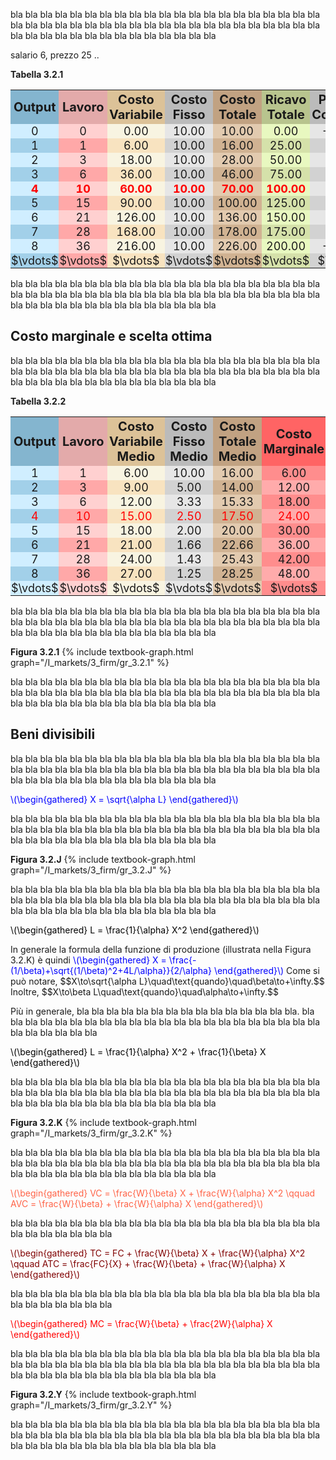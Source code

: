 



bla bla bla bla bla bla bla bla bla bla bla bla bla bla bla bla bla bla bla bla bla bla bla bla bla bla bla bla 
bla bla bla bla bla bla bla bla bla bla bla bla bla bla bla bla bla bla bla bla bla bla bla bla bla bla bla bla


salario 6, prezzo 25 ..


<a id="tab_3.2.1"><strong>Tabella 3.2.1</strong></a>
<!---light blue = #d0eeff --->
<!---darker blue = #a2d0e9 --->
<!---light red = #ffa8a8 --->
<!---darker red = #ffd0d0 --->
<!---buyer darker color = #d5e1aa --->
<!---buyer light color = #e8f8c0 --->
<!---seller darker color = #f8e3c0 --->
<!---seller light color = #f8f4e1 --->
<style>
  .alf th,
  .alf td { padding: 1px; text-align: center; font-size: 18px; }
  .alf th { padding: 3px;  font-size: 20px; }
  .alf th:nth-child(3){ background-color: #DCC298; }
  .alf th:nth-child(4){ background-color: #BBBBBB; }
  .alf th:nth-child(1){ background-color: #84B5CF; }
  .alf th:nth-child(2){ background-color: #e3aaaa; }
  .alf th:nth-child(6){ background-color: #B8C48E; }
  .alf th:nth-child(7){ background-color: #BBBBBB; }
  .alf th:nth-child(5){ background-color: #C1A282; }
  .alf th:nth-child(8){ background-color: #c8ec91; }

  .alf tr:nth-child(2n+1) td:nth-child(3){background: #f8e3c0;} 
  .alf tr:nth-child(2n+2) td:nth-child(3){background: #f8f4e1;} 

  .alf tr:nth-child(2n+1) td:nth-child(1){background: #a2d0e9;} 
  .alf tr:nth-child(2n+2) td:nth-child(1){background: #d0eeff;} 

  .alf tr:nth-child(2n+1) td:nth-child(4){background: #D2D2D2;} 
  .alf tr:nth-child(2n+2) td:nth-child(4){background: #E6E6E6;} 

  .alf tr:nth-child(2n+1) td:nth-child(2){background: #ffa8a8;} 
  .alf tr:nth-child(2n+2) td:nth-child(2){background: #ffd0d0;} 

  .alf tr:nth-child(2n+1) td:nth-child(6){background: #d5e1aa;} 
  .alf tr:nth-child(2n+2) td:nth-child(6){background: #e8f8c0;} 

  .alf tr:nth-child(2n+1) td:nth-child(7){background: #D2D2D2;} 
  .alf tr:nth-child(2n+2) td:nth-child(7){background: #E6E6E6;} 

  .alf tr:nth-child(2n+1) td:nth-child(8){background: #d5ff94;} 
  .alf tr:nth-child(2n+2) td:nth-child(8){background: #e3ffb8;} 

  .alf tr:nth-child(2n+1) td:nth-child(5){background: #D0B292;} 
  .alf tr:nth-child(2n+2) td:nth-child(5){background: #E2CAAF;} 

  .alf tr:nth-child(6) {color: red; font-weight: bold; }

</style>

  <table class="alf">
    <tr>
      <th style="width:10%"> Output </th>
      <th style="width:10%"> Lavoro </th>
      <th style="width:15%"> Costo Variabile </th>
      <th style="width:15%"> Costo Fisso </th>
      <th style="width:20%"> Costo Totale </th>
      <th style="width:15%"> Ricavo Totale</th>
      <th style="width:20%"> Profitto Contabile </th>
      <th style="width:20%"> Profitto Economico</th>
    </tr>
    <tr> <td>0</td> <td>0</td> <td>0.00</td> <td>10.00</td> <td>10.00</td> <td>0.00</td> <td>-10.00</td> <td>0.00</td>  </tr>
    <tr> <td>1</td> <td>1</td> <td>6.00</td> <td>10.00</td> <td>16.00</td><td>25.00</td> <td>9.00</td>  <td>19.00</td> </tr>
    <tr> <td>2</td> <td>3</td> <td>18.00</td> <td>10.00</td> <td>28.00</td><td>50.00</td> <td>22.00</td> <td>32.00</td> </tr>
    <tr> <td>3</td> <td>6</td> <td>36.00</td> <td>10.00</td> <td>46.00</td><td>75.00</td> <td>29.00</td> <td>39.00</td></tr>
    <tr> <td>4</td> <td>10</td> <td>60.00</td> <td>10.00</td> <td>70.00</td><td>100.00</td> <td>30.00</td> <td>40.00</td></tr>
    <tr> <td>5</td> <td>15</td> <td>90.00</td> <td>10.00</td> <td>100.00</td><td>125.00</td> <td>25.00</td> <td>35.00</td></tr>
    <tr> <td>6</td> <td>21</td> <td>126.00</td> <td>10.00</td> <td>136.00</td><td>150.00</td> <td>14.00</td> <td>24.00</td></tr>
    <tr> <td>7</td> <td>28</td> <td>168.00</td> <td>10.00</td> <td>178.00</td><td>175.00</td> <td>-3.00</td> <td>7.00</td></tr>
    <tr> <td>8</td> <td>36</td> <td>216.00</td> <td>10.00</td> <td>226.00</td><td>200.00</td> <td>-26.00</td> <td>-16.00</td></tr>
    <tr> <td>$\vdots$</td> <td>$\vdots$</td> <td>$\vdots$</td> <td>$\vdots$</td> <td>$\vdots$</td> <td>$\vdots$</td> <td>$\vdots$</td><td>$\vdots$</td> </tr>
  </table>





bla bla bla bla bla bla bla bla bla bla bla bla bla bla bla bla bla bla bla bla bla bla bla bla bla bla bla bla 
bla bla bla bla bla bla bla bla bla bla bla bla bla bla bla bla bla bla bla bla bla bla bla bla bla bla bla bla








<h2 id="SUBSEC_mc-it">Costo marginale e scelta ottima</h2>
bla bla bla bla bla bla bla bla bla bla bla bla bla bla bla bla bla bla bla bla bla bla bla bla bla bla bla bla 
bla bla bla bla bla bla bla bla bla bla bla bla bla bla bla bla bla bla bla bla bla bla bla bla bla bla bla bla 

<a id="tab_3.2.2"><strong>Tabella 3.2.2</strong></a>
<!---light blue = #d0eeff --->
<!---darker blue = #a2d0e9 --->
<!---light red = #ffa8a8 --->
<!---darker red = #ffd0d0 --->
<!---buyer darker color = #d5e1aa --->
<!---buyer light color = #e8f8c0 --->
<!---seller darker color = #f8e3c0 --->
<!---seller light color = #f8f4e1 --->
<style>
  .alf2 th,
  .alf2 td { padding: 1px; text-align: center; font-size: 18px; }
  .alf2 th { padding: 3px;  font-size: 20px; }
  .alf2 th:nth-child(3){ background-color: #DCC298; }
  .alf2 th:nth-child(4){ background-color: #BBBBBB; }
  .alf2 th:nth-child(1){ background-color: #84B5CF; }
  .alf2 th:nth-child(2){ background-color: #e3aaaa; }
  .alf2 th:nth-child(7){ background-color: #B8C48E; }
  .alf2 th:nth-child(6){ background-color: #FF6464; }
  .alf2 th:nth-child(5){ background-color: #C1A282; }
  .alf2 th:nth-child(8){ background-color: #c8ec91; }

  .alf2 tr:nth-child(2n+1) td:nth-child(3){background: #f8e3c0;} 
  .alf2 tr:nth-child(2n+2) td:nth-child(3){background: #f8f4e1;} 

  .alf2 tr:nth-child(2n+1) td:nth-child(1){background: #a2d0e9;} 
  .alf2 tr:nth-child(2n+2) td:nth-child(1){background: #d0eeff;} 

  .alf2 tr:nth-child(2n+1) td:nth-child(4){background: #D2D2D2;} 
  .alf2 tr:nth-child(2n+2) td:nth-child(4){background: #E6E6E6;} 

  .alf2 tr:nth-child(2n+1) td:nth-child(2){background: #ffa8a8;} 
  .alf2 tr:nth-child(2n+2) td:nth-child(2){background: #ffd0d0;} 

  .alf2 tr:nth-child(2n+1) td:nth-child(7){background: #d5e1aa;} 
  .alf2 tr:nth-child(2n+2) td:nth-child(7){background: #e8f8c0;} 

  .alf2 tr:nth-child(2n+1) td:nth-child(6){background: #ffabab;} 
  .alf2 tr:nth-child(2n+2) td:nth-child(6){background: #ff8d8d;} 

  .alf2 tr:nth-child(2n+1) td:nth-child(5){background: #D0B292;} 
  .alf2 tr:nth-child(2n+2) td:nth-child(5){background: #E2CAAF;} 

  .alf2 tr:nth-child(2n+1) td:nth-child(8){background: #d5ff94;} 
  .alf2 tr:nth-child(2n+2) td:nth-child(8){background: #e3ffb8;} 

  .alf2 tr:nth-child(5) {color: red; font-weight: normal; }

</style>

  <table class="alf2">
    <tr>
      <th style="width:10%"> Output </th>
      <th style="width:10%"> Lavoro </th>
      <th style="width:15%"> Costo Variabile Medio </th>
      <th style="width:15%"> Costo Fisso Medio</th>
      <th style="width:20%"> Costo Totale Medio </th>
      <th style="width:20%"> Costo Marginale </th>
      <th style="width:15%"> Ricavo Marginale</th>
      <th style="width:15%"> Profitto Marginale</th>
    </tr>
    <tr> <td>1</td> <td>1</td> <td>6.00</td> <td>10.00</td> <td>16.00</td><td>6.00</td> <td>25.00</td> <td>19.00</td> </tr>
    <tr> <td>2</td> <td>3</td> <td>9.00</td> <td>5.00</td> <td>14.00</td><td>12.00</td> <td>25.00</td> <td>13.00</td></tr>
    <tr> <td>3</td> <td>6</td> <td>12.00</td> <td>3.33</td> <td>15.33</td><td>18.00</td> <td>25.00</td> <td>7.00</td></tr>
    <tr> <td>4</td> <td>10</td> <td>15.00</td> <td>2.50</td> <td>17.50</td><td>24.00</td> <td>25.00</td> <td>1.00</td></tr>
    <tr> <td>5</td> <td>15</td> <td>18.00</td> <td>2.00</td> <td>20.00</td><td>30.00</td> <td>25.00</td> <td>-5.00</td></tr>
    <tr> <td>6</td> <td>21</td> <td>21.00</td> <td>1.66</td> <td>22.66</td><td>36.00</td> <td>25.00</td> <td>-11.00</td></tr>
    <tr> <td>7</td> <td>28</td> <td>24.00</td> <td>1.43</td> <td>25.43</td><td>42.00</td> <td>25.00</td> <td>-17.00</td></tr>
    <tr> <td>8</td> <td>36</td> <td>27.00</td> <td>1.25</td> <td>28.25</td><td>48.00</td> <td>25.00</td> <td>-23.00</td></tr>
    <tr> <td>$\vdots$</td> <td>$\vdots$</td> <td>$\vdots$</td> <td>$\vdots$</td> <td>$\vdots$</td> <td>$\vdots$</td> <td>$\vdots$</td> <td>$\vdots$</td> </tr>
  </table>

bla bla bla bla bla bla bla bla bla bla bla bla bla bla bla bla bla bla bla bla bla bla bla bla bla bla bla bla
bla bla bla bla bla bla bla bla bla bla bla bla bla bla bla bla bla bla bla bla bla bla bla bla bla bla bla bla

<a id="gr_3.2.1"><strong>Figura 3.2.1</strong></a>
{% include textbook-graph.html graph="/I_markets/3_firm/gr_3.2.1" %}

bla bla bla bla bla bla bla bla bla bla bla bla bla bla bla bla bla bla bla bla bla bla bla bla bla bla bla bla 
bla bla bla bla bla bla bla bla bla bla bla bla bla bla bla bla bla bla bla bla bla bla bla bla bla bla bla bla





<h2 id="SUBSEC_costs-it">Beni divisibili</h2>
bla bla bla bla bla bla bla bla bla bla bla bla bla bla bla bla bla bla bla bla bla bla bla bla bla bla bla bla 
bla bla bla bla bla bla bla bla bla bla bla bla bla bla bla bla bla bla bla bla bla bla bla bla bla bla bla bla


<p><span style="color: Blue;">
\(\begin{gathered}
 X = \sqrt{\alpha L}
\end{gathered}\)
</span></p>


bla bla bla bla bla bla bla bla bla bla bla bla bla bla bla bla bla bla bla bla bla bla bla bla bla bla bla bla 
bla bla bla bla bla bla bla bla bla bla bla bla bla bla bla bla bla bla bla bla bla bla bla bla bla bla bla bla

<a id="gr_3.2.J"><strong>Figura 3.2.J</strong></a>
{% include textbook-graph.html graph="/I_markets/3_firm/gr_3.2.J" %}

bla bla bla bla bla bla bla bla bla bla bla bla bla bla bla bla bla bla bla bla bla bla bla bla bla bla bla bla 
bla bla bla bla bla bla bla bla bla bla bla bla bla bla bla bla bla bla bla bla bla bla bla bla bla bla bla bla

<p><span style="color: Black;">
\(\begin{gathered}
 L = \frac{1}{\alpha} X^2
\end{gathered}\)
</span></p>


<p>
<span class="marginnote">
In generale la formula della funzione di produzione
(illustrata nella Figura 3.2.K) è quindi
</span>
<span class="marginnote" style="color: Blue;">
\(\begin{gathered}
 X = \frac{-(1/\beta)+\sqrt{(1/\beta)^2+4L/\alpha}}{2/\alpha}
\end{gathered}\)
</span>
<span class="marginnote">
Come si può notare, $$X\to\sqrt{\alpha L}\quad\text{quando}\quad\beta\to+\infty.$$ Inoltre,
$$X\to\beta L\quad\text{quando}\quad\alpha\to+\infty.$$
</span>
</p>
Più in generale, bla bla bla bla bla bla bla bla bla bla bla bla bla bla bla.
bla bla bla bla bla bla bla bla bla bla bla bla bla bla bla bla bla bla bla bla bla bla bla bla bla bla bla bla 
<p><span style="color: Black;">
\(\begin{gathered}
 L = \frac{1}{\alpha} X^2 + \frac{1}{\beta} X
\end{gathered}\)
</span></p>


bla bla bla bla bla bla bla bla bla bla bla bla bla bla bla bla bla bla bla bla bla bla bla bla bla bla bla bla 
bla bla bla bla bla bla bla bla bla bla bla bla bla bla bla bla bla bla bla bla bla bla bla bla bla bla bla bla

<a id="gr_3.2.K"><strong>Figura 3.2.K</strong></a>
{% include textbook-graph.html graph="/I_markets/3_firm/gr_3.2.K" %}

bla bla bla bla bla bla bla bla bla bla bla bla bla bla bla bla bla bla bla bla bla bla bla bla bla bla bla bla 
bla bla bla bla bla bla bla bla bla bla bla bla bla bla bla bla bla bla bla bla bla bla bla bla bla bla bla bla












<p><span style="color: tomato;">
\(\begin{gathered}
 VC = \frac{W}{\beta} X + \frac{W}{\alpha} X^2
 \qquad
 AVC = \frac{W}{\beta} + \frac{W}{\alpha} X
\end{gathered}\)
</span></p>

bla bla bla bla bla bla bla bla bla bla bla bla bla bla bla bla bla bla bla bla bla bla bla bla bla bla bla bla 


<p><span style="color: maroon;">
\(\begin{gathered}
 TC = FC + \frac{W}{\beta} X + \frac{W}{\alpha} X^2
 \qquad
 ATC = \frac{FC}{X} + \frac{W}{\beta} + \frac{W}{\alpha} X
\end{gathered}\)
</span></p>


bla bla bla bla bla bla bla bla bla bla bla bla bla bla bla bla bla bla bla bla bla bla bla bla bla bla bla bla 


<p><span style="color: red;">
\(\begin{gathered}
 MC = \frac{W}{\beta} + \frac{2W}{\alpha} X
\end{gathered}\)
</span></p>

bla bla bla bla bla bla bla bla bla bla bla bla bla bla bla bla bla bla bla bla bla bla bla bla bla bla bla bla 
bla bla bla bla bla bla bla bla bla bla bla bla bla bla bla bla bla bla bla bla bla bla bla bla bla bla bla bla 






<a id="gr_3.2.Y"><strong>Figura 3.2.Y</strong></a>
{% include textbook-graph.html graph="/I_markets/3_firm/gr_3.2.Y" %}

bla bla bla bla bla bla bla bla bla bla bla bla bla bla bla bla bla bla bla bla bla bla bla bla bla bla bla bla 
bla bla bla bla bla bla bla bla bla bla bla bla bla bla bla bla bla bla bla bla bla bla bla bla bla bla bla bla

